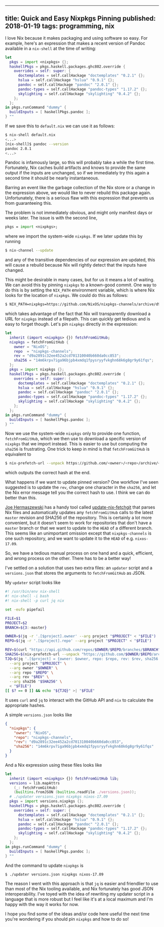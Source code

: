 --------------------------------------------------------------------------------
title: Quick and Easy Nixpkgs Pinning
published: 2018-01-19
tags: programming, nix
--------------------------------------------------------------------------------

I love Nix because it makes packaging and using software so easy. For example,
here's an expression that makes a recent version of Pandoc available in a
`nix-shell` at the time of writing:

```nix
let
  pkgs = import <nixpkgs> {};
  haskellPkgs = pkgs.haskell.packages.ghc802.override {
    overrides = self: super: {
      doctemplates = self.callHackage "doctemplates" "0.2.1" {};
      hslua = self.callHackage "hslua" "0.9.1" {};
      pandoc = self.callHackage "pandoc" "2.0.1" {};
      pandoc-types = self.callHackage "pandoc-types" "1.17.2" {};
      skylighting = self.callHackage "skylighting" "0.4.2" {};
    };
  };
in pkgs.runCommand "dummy" {
  buildInputs = [ haskellPkgs.pandoc ];
} ""
```

If we save this to `default.nix` we can use it as follows:

```bash
$ nix-shell default.nix
<...>
[nix-shell]$ pandoc --version
pandoc 2.0.1
<...>
```

Pandoc is infamously large, so this will probably take a while the first time.
Fortunately, Nix caches build artifacts and knows to provide the same output
if the inputs are unchanged, so if we immediately try this again a second time
it should be nearly instantaneous.

Barring an event like the garbage collection of the Nix store or a change in
the expression above, we would like to never rebuild this package again.
Unfortunately, there is a serious flaw with this expression that prevents us
from guaranteeing this.

The problem is not immediately obvious, and might only manifest days or weeks
later. The issue is with the second line,

```nix
pkgs = import <nixpkgs>;
```

where we import the system-wide `nixpkgs`. If we later update this by running

```bash
$ nix-channel --update
```

and any of the transitive dependencies of our expression are updated, this will
cause a rebuild because Nix will rightly detect that the inputs have changed.

This might be desirable in many cases, but for us it means a lot of waiting. We
can avoid this by pinning `nixpkgs` to a known-good commit. One way to do this
is by setting the `NIX_PATH` environment variable, which is where Nix looks
for the location of `nixpkgs`. We could do this as follows:

```bash
$ NIX_PATH=nixpkgs=https://github.com/NixOS/nixpkgs-channels/archive/d9a2891c32ee452a2cd701310040b660da0cc853.tar.gz nix-shell default.nix
```

which takes advantage of the fact that Nix will transparently download a URL
for `nixpkgs` instead of a filepath. This can quickly get tedious and is easy
to forget though. Let's pin `nixpkgs` directly in the expression:

```nix
let
  inherit (import <nixpkgs> {}) fetchFromGitHub;
  nixpkgs = fetchFromGitHub {
    owner = "NixOS";
    repo  = "nixpkgs-channels";
    rev = "d9a2891c32ee452a2cd701310040b660da0cc853";
    sha256 = "14m6krpv7iga96bjpb4xmdq1fpysryyfvkghn68k6g8gr9y61fqs";
  };
  pkgs = import nixpkgs {};
  haskellPkgs = pkgs.haskell.packages.ghc802.override {
    overrides = self: super: {
      doctemplates = self.callHackage "doctemplates" "0.2.1" {};
      hslua = self.callHackage "hslua" "0.9.1" {};
      pandoc = self.callHackage "pandoc" "2.0.1" {};
      pandoc-types = self.callHackage "pandoc-types" "1.17.2" {};
      skylighting = self.callHackage "skylighting" "0.4.2" {};
    };
  };
in pkgs.runCommand "dummy" {
  buildInputs = [ haskellPkgs.pandoc ];
} ""
```

Now we use the system-wide `nixpkgs` only to provide one function,
`fetchFromGitHub`, which we then use to download a specific version of
`nixpkgs` that we import instead. This is easier to use but computing the
`sha256` is frustrating. One trick to keep in mind is that `fetchFromGitHub` is
equivalent to

```bash
$ nix-prefetch-url --unpack https://github.com/<owner>/<repo>/archive/<rev>.tar.gz
```

which outputs the correct hash at the end.

What happens if we want to update pinned version? One workflow I've seen
suggested is to update the `rev`, change one character in the `sha256`, and let
the Nix error message tell you the correct hash to use. I think we can do
better than this.

[Joe Hermaszewski](https://github.com/expipiplus1) has a handy tool called
[update-nix-fetchgit](https://github.com/expipiplus1/update-nix-fetchgit) that
parses Nix files and automatically updates any `fetchFromGitHub` calls to the
latest `master` revision and SHA256 of the repository. This is certainly a lot
more convenient, but it doesn't seem to work for repositories that don't have a
`master` branch or that we want to update to the `HEAD` of a different branch.
This seems like an unimportant omission except that `nixpkgs-channels` is one
such repository, and we want to update it to the `HEAD` of e.g. `nixos-17.09`.

So, we have a tedious manual process on one hand and a quick, efficient, and
wrong process on the other. There has to be a better way!

I've settled on a solution that uses two extra files: an `updater` script and
a `versions.json` that stores the arguments to `fetchFromGitHub` as JSON.

My `updater` script looks like

```bash
#! /usr/bin/env nix-shell
#! nix-shell -i bash
#! nix-shell -p curl jq nix

set -eufo pipefail

FILE=$1
PROJECT=$2
BRANCH=${3:-master}

OWNER=$(jq -r '.[$project].owner' --arg project "$PROJECT" < "$FILE")
REPO=$(jq -r '.[$project].repo' --arg project "$PROJECT" < "$FILE")

REV=$(curl "https://api.github.com/repos/$OWNER/$REPO/branches/$BRANCH" | jq -r '.commit.sha')
SHA256=$(nix-prefetch-url --unpack "https://github.com/$OWNER/$REPO/archive/$REV.tar.gz")
TJQ=$(jq '.[$project] = {owner: $owner, repo: $repo, rev: $rev, sha256: $sha256}' \
  --arg project "$PROJECT" \
  --arg owner "$OWNER" \
  --arg repo "$REPO" \
  --arg rev "$REV" \
  --arg sha256 "$SHA256" \
  < "$FILE")
[[ $? == 0 ]] && echo "${TJQ}" >| "$FILE"
```

It uses `curl` and `jq` to interact with the GitHub API and `nix` to calculate
the appropriate hashes.

A simple `versions.json` looks like

```json
{
  "nixpkgs": {
    "owner": "NixOS",
    "repo": "nixpkgs-channels",
    "rev": "d9a2891c32ee452a2cd701310040b660da0cc853",
    "sha256": "14m6krpv7iga96bjpb4xmdq1fpysryyfvkghn68k6g8gr9y61fqs"
  }
}
```

And a Nix expression using these files looks like

```nix
let
  inherit (import <nixpkgs> {}) fetchFromGitHub lib;
  versions = lib.mapAttrs
    (_: fetchFromGitHub)
    (builtins.fromJSON (builtins.readFile ./versions.json));
  # ./updater versions.json nixpkgs nixos-17.09
  pkgs = import versions.nixpkgs {};
  haskellPkgs = pkgs.haskell.packages.ghc802.override {
    overrides = self: super: {
      doctemplates = self.callHackage "doctemplates" "0.2.1" {};
      hslua = self.callHackage "hslua" "0.9.1" {};
      pandoc = self.callHackage "pandoc" "2.0.1" {};
      pandoc-types = self.callHackage "pandoc-types" "1.17.2" {};
      skylighting = self.callHackage "skylighting" "0.4.2" {};
    };
  };
in pkgs.runCommand "dummy" {
  buildInputs = [ haskellPkgs.pandoc ];
} ""
```

And the command to update `nixpkgs` is

```bash
$ ./updater versions.json nixpkgs nixos-17.09
```

The reason I went with this approach is that `jq` is easier and friendlier to
use than most of the Nix tooling available, and Nix fortunately has good JSON
interoperability. I've toyed with the idea of rewriting my updater script in
a language that is more robust but I feel like it's at a local maximum and I'm
happy with the way it works for now.

I hope you find some of the ideas and/or code here useful the next time you're
wondering if you should pin `nixpkgs` and how to do so!
